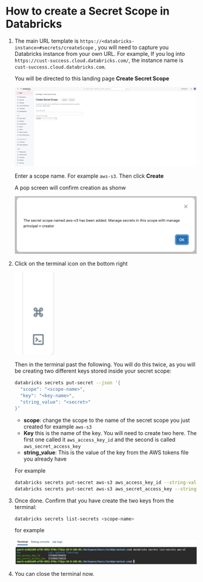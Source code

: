 # How to create a Secret Scope in Databricks

1. The main URL template is `https://<databricks-instance>#secrets/createScope` ,  you will need to capture you Databricks instance from your own URL. For example, If you log into `https://cust-success.cloud.databricks.com/`, the instance name is `cust-success.cloud.databricks.com`.

   You will be directed to this landing page **Create Secret Scope**

   ![image-20250728111731281](images/image-20250728111731281.png)

   Enter a scope name. For example `aws-s3`. Then click **Create**

   A pop screen will confirm creation as shonw

   ![image-20250728111839523](images/image-20250728111839523.png)

2. Click on the terminal icon on the bottom right 

   ![image-20250728113901543](images/image-20250728113901543.png)

   Then in the terminal past the following. You will do this twice, as you will be creating two different keys stored inside your secret scope:

   ```bash
   databricks secrets put-secret --json '{
     "scope": "<scope-name>",
     "key": "<key-name>",
     "string_value": "<secret>"
   }’
   ```

   * **scope**: change the scope to the name of the secret scope you just created for example `aws-s3`
   * **Key** this is the name of the key. You will need to create two here. The first one called it `aws_access_key_id` and the second is called `aws_secret_access_key`
   * **string_value**: This is the value of the key from the AWS tokens file you already have

   For example

   ```bash
   databricks secrets put-secret aws-s3 aws_access_key_id --string-value "<secret>"
   databricks secrets put-secret aws-s3 aws_secret_access_key --string-value "dXDhww6QwNW/5hFVlg0x2NDFhSgjbXMAbGRCjbzT"
   
   ```

3. Once done. Confirm that you have create the two keys from the terminal:

   ```bash
   databricks secrets list-secrets <scope-name>
   ```

   for example

   ![image-20250728115235000](images/image-20250728115235000.png)

4. You can close the terminal now.

